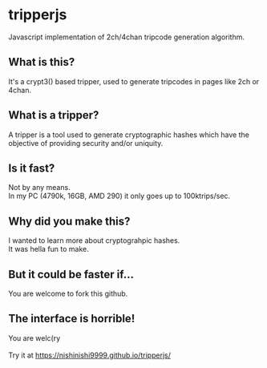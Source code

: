# tripperjs
Javascript implementation of 2ch/4chan tripcode generation algorithm.

## What is this?
It's a crypt3() based tripper, used to generate tripcodes in pages like 2ch or 4chan.

## What is a tripper?
A tripper is a tool used to generate cryptographic hashes which have the objective of providing security and/or uniquity.

## Is it fast?
Not by any means.<br>
In my PC (4790k, 16GB, AMD 290) it only goes up to 100ktrips/sec.

## Why did you make this?
I wanted to learn more about cryptograhpic hashes.<br>
It was hella fun to make.

## But it could be faster if...
You are welcome to fork this github.

## The interface is horrible!
You are welc(ry
<br><br>
Try it at https://nishinishi9999.github.io/tripperjs/
